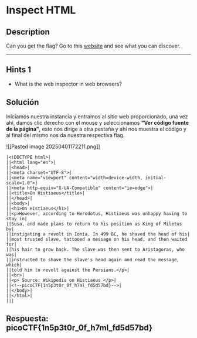 # Inspect HTML

## Description

Can you get the flag? Go to this [website](http://saturn.picoctf.net:60054/) and see what you can discover.

---
## Hints 1

* What is the web inspector in web browsers?

## Solución

Iniciamos nuestra instancia y entramos al sitio web proporcionado, una vez ahí, damos clic derecho con el mouse y seleccionamos **"Ver código fuente de la página"**, esto nos dirige a otra pestaña y ahí nos muestra el código y al final del mismo nos da nuestra respectiva flag.

![[Pasted image 20250401172211.png]]
```
|<!DOCTYPE html>|
||<html lang="en">|
||<head>|
||<meta charset="UTF-8">|
||<meta name="viewport" content="width=device-width, initial-scale=1.0">|
||<meta http-equiv="X-UA-Compatible" content="ie=edge">|
||<title>On Histiaeus</title>|
||</head>|
||<body>|
||<h1>On Histiaeus</h1>|
||<p>However, according to Herodotus, Histiaeus was unhappy having to stay in|
||Susa, and made plans to return to his position as King of Miletus by|
||instigating a revolt in Ionia. In 499 BC, he shaved the head of his|
||most trusted slave, tattooed a message on his head, and then waited for|
||his hair to grow back. The slave was then sent to Aristagoras, who was|
||instructed to shave the slave's head again and read the message, which|
||told him to revolt against the Persians.</p>|
||<br>|
||<p> Source: Wikipedia on Histiaeus </p>|
||<!--picoCTF{1n5p3t0r_0f_h7ml_fd5d57bd}-->|
||</body>|
||</html>|
|||
```
## Respuesta: picoCTF{1n5p3t0r_0f_h7ml_fd5d57bd}